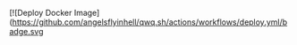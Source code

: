 [![Deploy Docker Image](https://github.com/angelsflyinhell/qwq.sh/actions/workflows/deploy.yml/badge.svg
